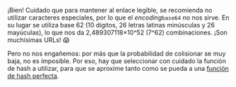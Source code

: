 ¡Bien! Cuidado que para mantener al enlace legible, se recomienda no utilizar caracteres especiales, por lo que el _encoding_`base64` no nos sirve. En su lugar se utiliza base 62 (10 dígitos, 26 letras latinas minúsculas y 26 mayúculas), lo que nos da 2,489307118×10^52 (7^62) combinaciones. ¡Son muchísimas URLs!  :scream:

Pero no nos engañemos: por más que la probabilidad de colisionar se muy baja, no es imposible. Por eso, hay que seleccionar con cuidado la función de hash a utilizar, para que se aproxime tanto como se pueda a una [función de hash perfecta](https://en.wikipedia.org/wiki/Perfect_hash_function).